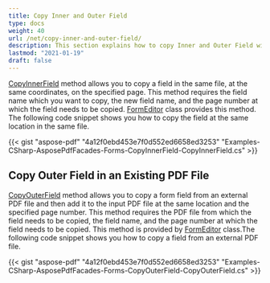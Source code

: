 ```yaml
---
title: Copy Inner and Outer Field
type: docs
weight: 40
url: /net/copy-inner-and-outer-field/
description: This section explains how to copy Inner and Outer Field with Aspose.PDF Facades using FormEditor Class.
lastmod: "2021-01-19"
draft: false
---
```


[CopyInnerField](https://apireference.aspose.com/pdf/net/aspose.pdf.facades/formeditor/methods/copyinnerfield/index) method allows you to copy a field in the same file, at the same coordinates, on the specified page. This method requires the field name which you want to copy, the new field name, and the page number at which the field needs to be copied. [FormEditor](https://apireference.aspose.com/html/net/aspose.html.forms/formeditor) class provides this method. The following code snippet shows you how to copy the field at the same location in the same file.


{{< gist "aspose-pdf" "4a12f0ebd453e7f0d552ed6658ed3253" "Examples-CSharp-AsposePdfFacades-Forms-CopyInnerField-CopyInnerField.cs" >}}

## Copy Outer Field in an Existing PDF File

[CopyOuterField](https://apireference.aspose.com/pdf/net/aspose.pdf.facades/formeditor/methods/copyouterfield/index) method allows you to copy a form field from an external PDF file and then add it to the input PDF file at the same location and the specified page number. This method requires the PDF file from which the field needs to be copied, the field name, and the page number at which the field needs to be copied. This method is provided by [FormEditor](https://apireference.aspose.com/html/net/aspose.html.forms/formeditor) class.The following code snippet shows you how to copy a field from an external PDF file.



{{< gist "aspose-pdf" "4a12f0ebd453e7f0d552ed6658ed3253" "Examples-CSharp-AsposePdfFacades-Forms-CopyOuterField-CopyOuterField.cs" >}}
